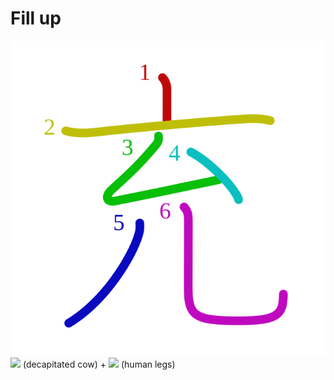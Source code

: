# Fill up
![5145](../kanji-colorize/5145.svg)
![](http://www.kanjidamage.com/assets/radsmall/order-rule-32b89b9bd28ad2086b01311815f5483fce223ba87fe0919020f69732725e9b5c.jpg) (decapitated cow) + ![](http://www.kanjidamage.com/assets/radsmall/legshuman-d58839ec9798b807fb95062f7da66b4ee58fb10476d6569ec60319caa7be69ff.jpg) (human legs)